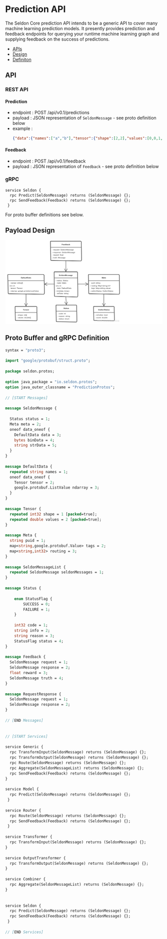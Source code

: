 # Prediction API
The Seldon Core prediction API intends to be a generic API to cover many machine learning prediction models. It presently provides prediction and feedback endpoints for querying your runtime machine learning graph and supplying feedback on the success of predictions.

 * [APIs](api)
 * [Design](#payload-design)
 * [Definiton](#proto-buffer-and-grpc-definition)


## API

### REST API

#### Prediction

 - endpoint : POST /api/v0.1/predictions
 - payload : JSON representation of ```SeldonMessage``` - see proto definition below
 - example : 
   ```json
   {"data":{"names":["a","b"],"tensor":{"shape":[2,2],"values":[0,0,1,1]}}}
   ```
#### Feedback 

 - endpoint : POST /api/v0.1/feedback
 - payload : JSON representation of ```Feedback``` - see proto definition below

### gRPC

```
service Seldon {
  rpc Predict(SeldonMessage) returns (SeldonMessage) {};
  rpc SendFeedback(Feedback) returns (SeldonMessage) {};
 }
``` 

For proto buffer definitions see below.

## Payload Design

![graph](./prediction.png)


## Proto Buffer and gRPC Definition

```proto
syntax = "proto3";

import "google/protobuf/struct.proto";

package seldon.protos;

option java_package = "io.seldon.protos";
option java_outer_classname = "PredictionProtos";

// [START Messages]

message SeldonMessage {

  Status status = 1;
  Meta meta = 2;
  oneof data_oneof {
    DefaultData data = 3;
    bytes binData = 4;
    string strData = 5;
  }
}

message DefaultData {
  repeated string names = 1;
  oneof data_oneof {
    Tensor tensor = 2;
    google.protobuf.ListValue ndarray = 3;
  }
}

message Tensor {
  repeated int32 shape = 1 [packed=true];
  repeated double values = 2 [packed=true];
}

message Meta {
  string puid = 1; 
  map<string,google.protobuf.Value> tags = 2;
  map<string,int32> routing = 3;
}

message SeldonMessageList {
  repeated SeldonMessage seldonMessages = 1;
}

message Status {

    enum StatusFlag {
        SUCCESS = 0;
        FAILURE = 1;
    }

    int32 code = 1;
    string info = 2;
    string reason = 3;
    StatusFlag status = 4;
}

message Feedback {
  SeldonMessage request = 1;
  SeldonMessage response = 2;
  float reward = 3;
  SeldonMessage truth = 4;
}

message RequestResponse {
  SeldonMessage request = 1;
  SeldonMessage response = 2;
}

// [END Messages]


// [START Services]

service Generic {
  rpc TransformInput(SeldonMessage) returns (SeldonMessage) {};
  rpc TransformOutput(SeldonMessage) returns (SeldonMessage) {};
  rpc Route(SeldonMessage) returns (SeldonMessage) {};
  rpc Aggregate(SeldonMessageList) returns (SeldonMessage) {};
  rpc SendFeedback(Feedback) returns (SeldonMessage) {};
}

service Model {
  rpc Predict(SeldonMessage) returns (SeldonMessage) {};
 }

service Router {
  rpc Route(SeldonMessage) returns (SeldonMessage) {};
  rpc SendFeedback(Feedback) returns (SeldonMessage) {};
 }

service Transformer {
  rpc TransformInput(SeldonMessage) returns (SeldonMessage) {};
}

service OutputTransformer {
  rpc TransformOutput(SeldonMessage) returns (SeldonMessage) {};
}

service Combiner {
  rpc Aggregate(SeldonMessageList) returns (SeldonMessage) {};
}


service Seldon {
  rpc Predict(SeldonMessage) returns (SeldonMessage) {};
  rpc SendFeedback(Feedback) returns (SeldonMessage) {};
 }

// [END Services]
```

